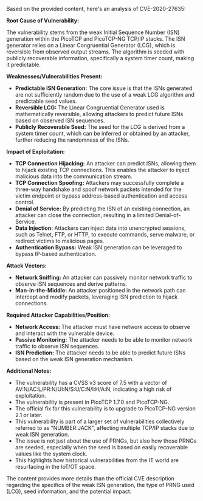 Based on the provided content, here's an analysis of CVE-2020-27635:

**Root Cause of Vulnerability:**

The vulnerability stems from the weak Initial Sequence Number (ISN) generation within the PicoTCP and PicoTCP-NG TCP/IP stacks. The ISN generator relies on a Linear Congruential Generator (LCG), which is reversible from observed output streams. The algorithm is seeded with publicly recoverable information, specifically a system timer count, making it predictable.

**Weaknesses/Vulnerabilities Present:**

*   **Predictable ISN Generation:** The core issue is that the ISNs generated are not sufficiently random due to the use of a weak LCG algorithm and predictable seed values.
*   **Reversible LCG:** The Linear Congruential Generator used is mathematically reversible, allowing attackers to predict future ISNs based on observed ISN sequences.
*   **Publicly Recoverable Seed:** The seed for the LCG is derived from a system timer count, which can be inferred or obtained by an attacker, further reducing the randomness of the ISNs.

**Impact of Exploitation:**

*   **TCP Connection Hijacking:** An attacker can predict ISNs, allowing them to hijack existing TCP connections. This enables the attacker to inject malicious data into the communication stream.
*   **TCP Connection Spoofing:** Attackers may successfully complete a three-way handshake and spoof network packets intended for the victim endpoint or bypass address-based authentication and access control.
*   **Denial of Service:** By predicting the ISN of an existing connection, an attacker can close the connection, resulting in a limited Denial-of-Service.
*   **Data Injection:** Attackers can inject data into unencrypted sessions, such as Telnet, FTP, or HTTP, to execute commands, serve malware, or redirect victims to malicious pages.
*   **Authentication Bypass:** Weak ISN generation can be leveraged to bypass IP-based authentication.

**Attack Vectors:**

*   **Network Sniffing:** An attacker can passively monitor network traffic to observe ISN sequences and derive patterns.
*   **Man-in-the-Middle:** An attacker positioned in the network path can intercept and modify packets, leveraging ISN prediction to hijack connections.

**Required Attacker Capabilities/Position:**

*   **Network Access:** The attacker must have network access to observe and interact with the vulnerable device.
*   **Passive Monitoring:** The attacker needs to be able to monitor network traffic to observe ISN sequences.
*   **ISN Prediction:** The attacker needs to be able to predict future ISNs based on the weak ISN generation mechanism.

**Additional Notes:**

*   The vulnerability has a CVSS v3 score of 7.5 with a vector of AV:N/AC:L/PR:N/UI:N/S:U/C:N/I:H/A:N, indicating a high risk of exploitation.
*   The vulnerability is present in PicoTCP 1.7.0 and PicoTCP-NG.
*   The official fix for this vulnerability is to upgrade to PicoTCP-NG version 2.1 or later.
*   This vulnerability is part of a larger set of vulnerabilities collectively referred to as "NUMBER:JACK", affecting multiple TCP/IP stacks due to weak ISN generation.
*   The issue is not just about the use of PRNGs, but also how those PRNGs are seeded, especially when the seed is based on easily recoverable values like the system clock.
*   This highlights how historical vulnerabilities from the IT world are resurfacing in the IoT/OT space.

The content provides more details than the official CVE description regarding the specifics of the weak ISN generation, the type of PRNG used (LCG), seed information, and the potential impact.